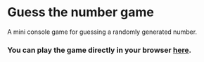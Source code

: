 # Guess the number game
 A mini console game for guessing a randomly generated number.

### You can play the game directly in your browser [here](https://replit.com/@igkrastev/Guess-The-Number?popupId=a7e1b29d-f854-414b-aa52-9ede0965faa9).
